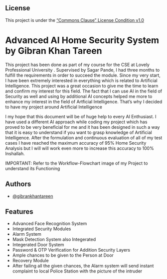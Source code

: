 
## License

This project is under the [“Commons Clause” License Condition v1.0](https://commonsclause.com/)


# Advanced AI Home Security System by Gibran Khan Tareen

This project has been done as part of my course for the CSE at Lovely Professional University . Supervised by Sagar Pande, I had three months to fulfill the requirements in order to succeed the module. Since my very start, I have been extremely interested in everything which is related to Artificial Intelligence. This project was a great occasion to give me the time to learn and confirm my interest for this field. The fact that I can use AI in the field of Security as well and using by additional AI concepts helped me more to enhance my interest in the field of Artficial Intelligence. That’s why I decided to have my project around Artificial Intelligence

I my hope that this document will be of huge help to every AI Enthusiast. I have used a different AI approach while coding my project which has proved to be very beneficial for me and it has been designed in such a way that it is easy to understand if you want to grasp knowledge of Artificial Intelligence. After the formulation and continuous evaluation of all of my test cases I have reached the maximum accuracy of 95% Home Security Analysis but I will will work even more to increase this accuracy to 100% Inshallah.

IMPORTANT: Refer to the Workflow-Flowchart image of my Project to understand its Functioning
## Authors

- [@gibrankhantareen](https://www.github.com/gibrankhantareen)


## Features

- Advanced Face Recognition System
- Integrated Security Modules
- Alarm System
- Mask Detection System also Integerated
- Integerated Door System
- Password & OTP Verification for Addition Security Layers
- Ample chances to be given to the Person at Door
- Recovery Module
- After failing all the given chances, the Alarm system will send instant complaint to local Police Station with the picture of the intruder

